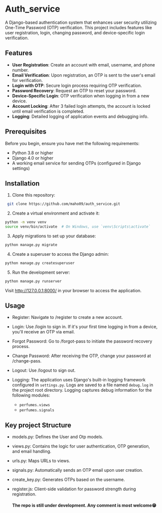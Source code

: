 # Auth_service

A Django-based authentication system that enhances user security utilizing One-Time Password (OTP) verification.
This project includes features like user registration, login, changing password, and device-specific login verification.

## Features

- **User Registration**: Create an account with email, username, and phone number.
- **Email Verification**: Upon registration, an OTP is sent to the user's email for verification.
- **Login with OTP**: Secure login process requiring OTP verification.
- **Password Recovery**: Request an OTP to reset your password.
- **Device-Specific Login**: OTP verification when logging in from a new device.
- **Account Locking**: After 3 failed login attempts, the account is locked until email verification is completed.
- **Logging**: Detailed logging of application events and debugging info.

## Prerequisites

Before you begin, ensure you have met the following requirements:

- Python 3.8 or higher
- Django 4.0 or higher
- A working email service for sending OTPs (configured in Django settings)

## Installation

1. Clone this repository:

  ```bash
   git clone https://github.com/maho09/auth_service.git
  ```
2. Create a virtual environment and activate it:

  ```bash
  python -m venv venv
  source venv/bin/activate  # On Windows, use `venv\Scripts\activate`
  ```

3. Apply migrations to set up your database:
  
  ```bash
  python manage.py migrate
  ```

4. Create a superuser to access the Django admin:

  ```bash
  python manage.py createsuperuser
  ```

5. Run the development server:

  ```bash
  python manage.py runserver
  ```
Visit http://127.0.0.1:8000/ in your browser to access the application.

## Usage
- Register: Navigate to /register to create a new account.

- Login: Use /login to sign in. If it's your first time logging in from a device, you'll receive an OTP via email.

- Forgot Password: Go to /forgot-pass to initiate the password recovery process.

- Change Password: After receiving the OTP, change your password at /change-pass.

- Logout: Use /logout to sign out.

- Logging: The application uses Django's built-in logging framework configured in `settings.py`.
  Logs are saved to a file named `debug.log` in the project root directory. Logging captures debug information for the following modules:
    - `perfumes.views`
    - `perfumes.signals`

## Key project Structure
- models.py: Defines the User and Otp models.

- views.py: Contains the logic for user authentication, OTP generation, and email handling.

- urls.py: Maps URLs to views.

- signals.py: Automatically sends an OTP email upon user creation.

- create_key.py: Generates OTPs based on the username.

- register.js: Client-side validation for password strength during registration.

  #### The repo is still under development. Any comment is most welcome😁
